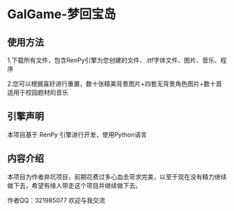 # GalGame-梦回宝岛



## 使用方法

1.下载所有文件，包含RenPy引擎为您创建的文件、.ttf字体文件、图片、音乐、程序

2.您可以根据喜好进行重置，数十张精美背景图片+四套无背景角色图片+数十首适用于校园题材的音乐



## 引擎声明

本项目基于 RenPy 引擎进行开发，使用Python语言



## 内容介绍

本项目为作者弃坑项目，前期花费过多心血去苛求完美，以至于现在没有精力继续做下去，希望有缘人带走这个项目并继续做下去。



作者QQ：321985077 欢迎与我交流
